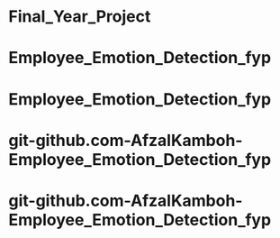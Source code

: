 # Final_Year_Project
# Employee_Emotion_Detection_fyp
# Employee_Emotion_Detection_fyp
# git-github.com-AfzalKamboh-Employee_Emotion_Detection_fyp
# git-github.com-AfzalKamboh-Employee_Emotion_Detection_fyp

